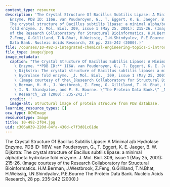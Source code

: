 ```yaml
---
content_type: resource
description: 'The Crystal Structure Of Bacillus Subtilis Lipase: A Minimal a/b Hydrolase
  Enzyme. PDB ID: 1I6W. van Pouderoyen, G., T. Eggert, K. E. Jaeger, B. W. Dijkstra:
  The crystal structure of Bacillus subtilis lipase: a minimal alpha/beta hydrolase
  fold enzyme. J. Mol. Biol. 309, issue 1 (May 25, 2001): 215-26. (Image courtesy
  of the Research Collaboratory for Structural Bioinformatics. H.M.Berman, J.Westbrook,
  Z.Feng, G.Gilliland, T.N.Bhat, H.Weissig, I.N.Shindyalov, P.E.Bourne The Protein
  Data Bank. Nucleic Acids Research, 28 pp. 235-242 (2000).)'
file: /courses/10-492-2-integrated-chemical-engineering-topics-i-introduction-to-biocatalysis-fall-2004/c306a039220d84fa430dc7f3d81c61de_10-492-2f04.jpg
file_type: image/jpeg
image_metadata:
  caption: "The Crystal Structure Of Bacillus Subtilis Lipase: A Minimal a/b Hydrolase\
    \ Enzyme. **PDB ID:** 1I6W. van Pouderoyen, G., T. Eggert, K. E. Jaeger, B. W.\
    \ Dijkstra: The crystal structure of Bacillus subtilis lipase: a minimal alpha/beta\
    \ hydrolase fold enzyme. _J. Mol. Biol._ 309, issue 1 (May 25, 2001): 215-26.\
    \ (Image courtesy of the\_[Research Collaboratory for Structural Bioinformatics](http://www.pdb.org/).\
    \ Berman, H. M., J. Westbrook, Z. Feng, G. Gilliland, T. N. Bhat, H. Weissig,\
    \ I. N. Shindyalov, and P. E. Bourne. \"The Protein Data Bank.\" _Nucleic Acids\
    \ Research_ 28 (2000): 235-242.)"
  credit: ''
  image-alt: Structural image of protein strucure from PDB database.
learning_resource_types: []
ocw_type: OCWImage
resourcetype: Image
title: 10-492-2f04.jpg
uid: c306a039-220d-84fa-430d-c7f3d81c61de
---
```

The Crystal Structure Of Bacillus Subtilis Lipase: A Minimal a/b Hydrolase Enzyme. PDB ID: 1I6W. van Pouderoyen, G., T. Eggert, K. E. Jaeger, B. W. Dijkstra: The crystal structure of Bacillus subtilis lipase: a minimal alpha/beta hydrolase fold enzyme. J. Mol. Biol. 309, issue 1 (May 25, 2001): 215-26. (Image courtesy of the Research Collaboratory for Structural Bioinformatics. H.M.Berman, J.Westbrook, Z.Feng, G.Gilliland, T.N.Bhat, H.Weissig, I.N.Shindyalov, P.E.Bourne The Protein Data Bank. Nucleic Acids Research, 28 pp. 235-242 (2000).)

